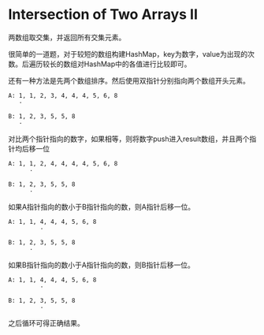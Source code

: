 # Intersection of Two Arrays II

两数组取交集，并返回所有交集元素。

很简单的一道题，对于较短的数组构建HashMap，key为数字，value为出现的次数。后遍历较长的数组对HashMap中的各值进行比较即可。

还有一种方法是先两个数组排序。然后使用双指针分别指向两个数组开头元素。

```
A: 1, 1, 2, 3, 4, 4, 4, 5, 6, 8
   ·

B: 1, 2, 3, 5, 5, 8
   ·
```

对比两个指针指向的数字，如果相等，则将数字push进入result数组，并且两个指针均后移一位

```
A: 1, 1, 2, 4, 4, 4, 4, 5, 6, 8
      ·

B: 1, 2, 3, 5, 5, 8
      ·
```

如果A指针指向的数小于B指针指向的数，则A指针后移一位。

```
A: 1, 1, 4, 4, 4, 5, 6, 8
         ·

B: 1, 2, 3, 5, 5, 8
      ·
```

如果B指针指向的数小于A指针指向的数，则B指针后移一位。

```
A: 1, 1, 4, 4, 4, 5, 6, 8
         ·

B: 1, 2, 3, 5, 5, 8
         ·
```

之后循环可得正确结果。
